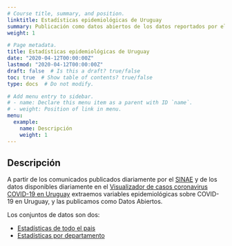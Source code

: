 ```yaml
---
# Course title, summary, and position.
linktitle: Estadísticas epidemiológicas de Uruguay
summary: Publicación como datos abiertos de los datos reportados por el SINAE.
weight: 1

# Page metadata.
title: Estadísticas epidemiológicas de Uruguay
date: "2020-04-12T00:00:00Z"
lastmod: "2020-04-12T00:00:00Z"
draft: false  # Is this a draft? true/false
toc: true  # Show table of contents? true/false
type: docs  # Do not modify.

# Add menu entry to sidebar.
# - name: Declare this menu item as a parent with ID `name`.
# - weight: Position of link in menu.
menu:
  example:
    name: Descripción
    weight: 1
---
```




## Descripción

A partir de los comunicados publicados diariamente por el [SINAE](https://www.gub.uy/sistema-nacional-emergencias/comunicacion/comunicados) y de los datos disponibles diariamente en el [Visualizador de casos coronavirus COVID-19 en Uruguay](https://www.gub.uy/sistema-nacional-emergencias/pagina-embebida/visualizador-casos-coronavirus-covid-19-uruguay) extraemos variables epidemiológicas sobre COVID-19 en Uruguay, y las publicamos como Datos Abiertos.

Los conjuntos de datos son dos:

* [Estadísticas de todo el pais](./estadisticasuy/)
* [Estadísticas por departamento](./estadisticasuy_dpto/)
